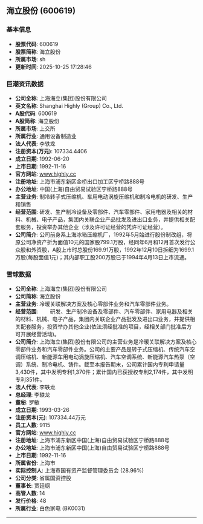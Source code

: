 ## 海立股份 (600619)

### 基本信息

- **股票代码**: 600619
- **股票简称**: 海立股份
- **所属市场**: sh
- **更新时间**: 2025-10-25 17:28:46

### 巨潮资讯数据

- **公司全称**: 上海海立(集团)股份有限公司
- **英文名称**: Shanghai Highly (Group) Co., Ltd.
- **A股代码**: 600619
- **A股简称**: 海立股份
- **所属市场**: 上交所
- **所属行业**: 通用设备制造业
- **法人代表**: 李轶龙
- **注册资本(万元)**: 107334.4406
- **成立日期**: 1992-06-20
- **上市日期**: 1992-11-16
- **官方网站**: www.highly.cc
- **注册地址**: 上海市浦东新区金桥出口加工区宁桥路888号
- **办公地址**: 中国(上海)自由贸易试验区宁桥路888号
- **主营业务**: 制冷转子式压缩机、车用电动涡旋压缩机和制冷电机的研发、生产和销售
- **经营范围**: 研发、生产制冷设备及零部件、汽车零部件、家用电器及相关的材料、机械、电子产品，集团内关联企业产品批发及进出口业务，并提供相关配套服务，投资举办其他企业（涉及许可证经营的凭许可证经营）。
- **公司简介**: 公司前身系上海冰箱压缩机厂，1992年5月始进行股份制改组，将原公司净资产折为面值10元的国家股799.1万股，经同年6月和12月首次发行公众股和外资股，A股上市时总股份169.91万股，1992年12月10日拆细为1699.1万股(每股面值1元)；其内部职工股200万股已于1994年4月13日上市流通。

### 雪球数据

- **公司全称**: 上海海立(集团)股份有限公司
- **公司简称**: 海立股份
- **主营业务**: 冷暖关联解决方案及核心零部件业务和汽车零部件业务。
- **经营范围**: 　　研发、生产制冷设备及零部件、汽车零部件、家用电器及相关的材料、机械、电子产品，集团内关联企业产品批发及进出口业务，并提供相关配套服务，投资举办其他企业(依法须经批准的项目，经相关部门批准后方可开展经营活动)。
- **公司简介**: 上海海立(集团)股份有限公司的主营业务是冷暖关联解决方案及核心零部件业务和汽车零部件业务。公司的主要产品是转子式压缩机、传统汽车空调压缩机、新能源车用电动涡旋压缩机、汽车空调系统、新能源汽车热泵（空调）系统、制冷电机、铸件。截至本报告期末，公司累计国内专利申请量3,430件，其中发明专利1,370件；累计国内已获授权专利2,174件，其中发明专利351件。
- **法人代表**: 李轶龙
- **总经理**: 李轶龙
- **董秘**: 罗敏
- **成立日期**: 1993-03-26
- **注册资本(元)**: 107334.44万元
- **员工人数**: 9115
- **官方网站**: www.highly.cc
- **注册地址**: 上海市浦东新区中国(上海)自由贸易试验区宁桥路888号
- **办公地址**: 上海市浦东新区中国(上海)自由贸易试验区宁桥路888号
- **上市日期**: 1992-11-16
- **所属省份**: 上海市
- **实际控制人**: 上海市国有资产监督管理委员会 (28.96%)
- **公司分类**: 省属国资控股
- **董事长**: 贾廷纲
- **高管人数**: 14
- **发行价格**: 48
- **所属行业**: 白色家电 (BK0031)

---